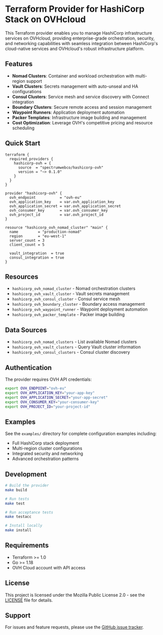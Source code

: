 # Terraform Provider for HashiCorp Stack on OVHcloud

This Terraform provider enables you to manage HashiCorp infrastructure services on OVHcloud, providing enterprise-grade orchestration, security, and networking capabilities with seamless integration between HashiCorp's cloud-native services and OVHcloud's robust infrastructure platform.

## Features

- **Nomad Clusters**: Container and workload orchestration with multi-region support
- **Vault Clusters**: Secrets management with auto-unseal and HA configurations
- **Consul Clusters**: Service mesh and service discovery with Connect integration
- **Boundary Clusters**: Secure remote access and session management
- **Waypoint Runners**: Application deployment automation
- **Packer Templates**: Infrastructure image building and management
- **Cost Optimization**: Leverage OVH's competitive pricing and resource scheduling

## Quick Start

```hcl
terraform {
  required_providers {
    hashicorp-ovh = {
      source  = "spectrumwebco/hashicorp-ovh"
      version = "~> 0.1.0"
    }
  }
}

provider "hashicorp-ovh" {
  ovh_endpoint           = "ovh-eu"
  ovh_application_key    = var.ovh_application_key
  ovh_application_secret = var.ovh_application_secret
  ovh_consumer_key       = var.ovh_consumer_key
  ovh_project_id         = var.ovh_project_id
}

resource "hashicorp_ovh_nomad_cluster" "main" {
  name         = "production-nomad"
  region       = "eu-west-1"
  server_count = 3
  client_count = 5
  
  vault_integration  = true
  consul_integration = true
}
```

## Resources

- `hashicorp_ovh_nomad_cluster` - Nomad orchestration clusters
- `hashicorp_ovh_vault_cluster` - Vault secrets management
- `hashicorp_ovh_consul_cluster` - Consul service mesh
- `hashicorp_ovh_boundary_cluster` - Boundary access management
- `hashicorp_ovh_waypoint_runner` - Waypoint deployment automation
- `hashicorp_ovh_packer_template` - Packer image building

## Data Sources

- `hashicorp_ovh_nomad_clusters` - List available Nomad clusters
- `hashicorp_ovh_vault_clusters` - Query Vault cluster information
- `hashicorp_ovh_consul_clusters` - Consul cluster discovery

## Authentication

The provider requires OVH API credentials:

```bash
export OVH_ENDPOINT="ovh-eu"
export OVH_APPLICATION_KEY="your-app-key"
export OVH_APPLICATION_SECRET="your-app-secret"
export OVH_CONSUMER_KEY="your-consumer-key"
export OVH_PROJECT_ID="your-project-id"
```

## Examples

See the `examples/` directory for complete configuration examples including:

- Full HashiCorp stack deployment
- Multi-region cluster configurations
- Integrated security and networking
- Advanced orchestration patterns

## Development

```bash
# Build the provider
make build

# Run tests
make test

# Run acceptance tests
make testacc

# Install locally
make install
```

## Requirements

- Terraform >= 1.0
- Go >= 1.18
- OVH Cloud account with API access

## License

This project is licensed under the Mozilla Public License 2.0 - see the [LICENSE](LICENSE) file for details.

## Support

For issues and feature requests, please use the [GitHub issue tracker](https://github.com/spectrumwebco/terraform-provider-hashicorp-ovh/issues).
